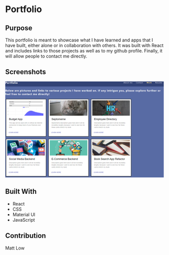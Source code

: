 # Portfolio

## Purpose
This portfolio is meant to showcase what I have learned and apps that I have built, either alone or in collaboration with others.  It was built with React and includes links to those projects as well as to my github profile. Finally, it will allow people to contact me directly.

## Screenshots
![Work Page](https://github.com/mlow1992/react-portfolio/blob/main/src/assets/Screenshot1.png)

## Built With
- React
- CSS
- Material UI
- JavaScript

## Contribution
Matt Low
